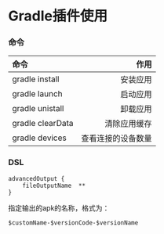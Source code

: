 # Gradle插件使用

### 命令
| 命令    | 作用 |
| :------- | ----: |
| gradle install | 安装应用 |
| gradle launch | 启动应用 | 
| gradle unistall | 卸载应用 |
| gradle clearData | 清除应用缓存 |
| gradle devices | 查看连接的设备数量|

### DSL

```
advancedOutput {
    fileOutputName  **
}
```
指定输出的apk的名称，格式为：

```
$customName-$versionCode-$versionName
```




